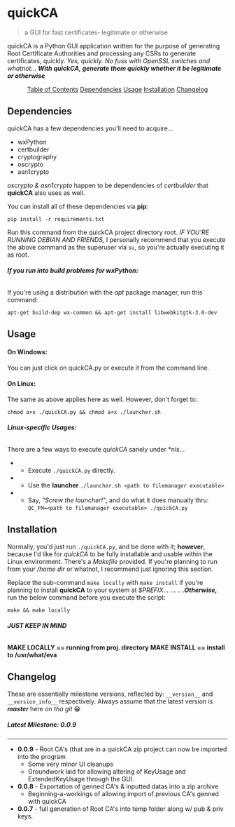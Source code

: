 # **quickCA**
> a GUI for fast certificates- legitimate or otherwise

quickCA is a Python GUI application written for the purpose of generating Root Certificate Authorities and processing any CSRs to generate certificates, quickly. *Yes, quickly. No fuss with OpenSSL switches and whatnot... __With quickCA, generate them quickly whether it be legitimate or otherwise__* 

<p align=center><u>Table of Contents</u>
    <a href="#dependencies">Dependencies</a>
    <a href="#usage">Usage</a>
    <a href="#installation">Installation</a>
    <a href="#changelog">Changelog</a>
</p>

## Dependencies

quickCA has a few dependencies you'll need to acquire...

 * wxPython
 * certbuilder
 * cryptography
 * oscrypto
 * asn1crypto

*oscrypto & asn1crypto* happen to be dependencies of *certbuilder* that __quickCA__ also uses as well.

You can install all of these dependencies via **pip**:

    pip install -r requirements.txt 

Run this command from the quickCA project directory root. *IF YOU'RE RUNNING DEBIAN AND FRIENDS,* I personally recommend that you execute the above command as the superuser via ```su```, so you're actually executing it as root.

###### **If you run into build problems for wxPython:**
If you're using a distribution with the *apt* package manager, run this command:

    apt-get build-dep wx-common && apt-get install libwebkitgtk-3.0-dev 

## Usage

#### On Windows:
You can just click on quickCA.py or execute it from the command line.

#### On Linux:
The same as above applies here as well. However, don't forget to:
	

    chmod a+x ./quickCA.py && chmod a+x ./launcher.sh

###### **Linux-specific Usages:**
There are a few ways to execute *quickCA* sanely under \*nix...

- * Execute ```./quickCA.py``` directly.

- * Use the __launcher__ ```./launcher.sh <path to filemanager executable>```

- * Say, *"Screw the launcher!"*, and do what it does manually thru: ```QC_FM=<path to filemanager executable> ./quickCA.py```

## Installation

Normally, you'd just run ```./quickCA.py```, and be done with it; __however__, because I'd like for *quickCA* to be fully installable and usable within the Linux environment. There's a *Makefile* provided. If you're planning to run from your */home dir* or whatnot, I recommend just ignoring this section.

Replace the sub-command ```make locally``` with ```make install``` if you're planning to install **quickCA** to your system at *$PREFIX*... ... .. .*__Otherwise,__* run the below command before you execute the script:
	

    make && make locally

###### **JUST KEEP IN MIND**

**MAKE LOCALLY == running from proj. directory**
**MAKE INSTALL == install to /usr/what/eva**

## Changelog

These are essentially milestone versions, reflected by:  ```__version__``` and ```__version_info__``` respectively. Always assume that the latest version is ***master*** here on *tha git*  :grin:

##### **Latest Milestone: *0.0.9***

----------

* __0.0.9__ \- Root CA's (that are in a quickCA zip project can now be imported into the program
	* Some very minor UI cleanups
	* Groundwork laid for allowing altering of KeyUsage and ExtendedKeyUsage through the GUI.
* __0.0.8__ \- Exportation of genned CA's & inputted datas into a zip archive
	* Beginning-a-workings of allowing import of previous CA's genned with quickCA
* __0.0.7__ \- full generation of Root CA's into temp folder along w/ pub & priv keys.
